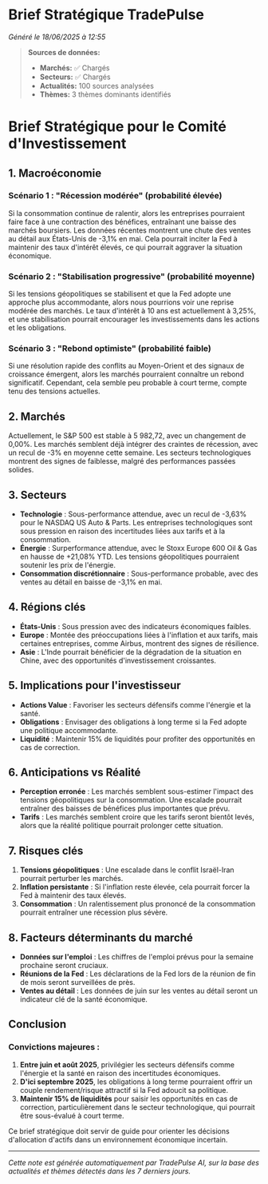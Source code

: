 # Brief Stratégique TradePulse

*Généré le 18/06/2025 à 12:55*

> **Sources de données:**
> - **Marchés:** ✅ Chargés
> - **Secteurs:** ✅ Chargés
> - **Actualités:** 100 sources analysées
> - **Thèmes:** 3 thèmes dominants identifiés

# Brief Stratégique pour le Comité d'Investissement

## 1. Macroéconomie

### Scénario 1 : "Récession modérée" (probabilité élevée)
Si la consommation continue de ralentir, alors les entreprises pourraient faire face à une contraction des bénéfices, entraînant une baisse des marchés boursiers. Les données récentes montrent une chute des ventes au détail aux États-Unis de -3,1% en mai. Cela pourrait inciter la Fed à maintenir des taux d'intérêt élevés, ce qui pourrait aggraver la situation économique.

### Scénario 2 : "Stabilisation progressive" (probabilité moyenne)
Si les tensions géopolitiques se stabilisent et que la Fed adopte une approche plus accommodante, alors nous pourrions voir une reprise modérée des marchés. Le taux d'intérêt à 10 ans est actuellement à 3,25%, et une stabilisation pourrait encourager les investissements dans les actions et les obligations.

### Scénario 3 : "Rebond optimiste" (probabilité faible)
Si une résolution rapide des conflits au Moyen-Orient et des signaux de croissance émergent, alors les marchés pourraient connaître un rebond significatif. Cependant, cela semble peu probable à court terme, compte tenu des tensions actuelles.

## 2. Marchés
Actuellement, le S&P 500 est stable à 5 982,72, avec un changement de 0,00%. Les marchés semblent déjà intégrer des craintes de récession, avec un recul de -3% en moyenne cette semaine. Les secteurs technologiques montrent des signes de faiblesse, malgré des performances passées solides.

## 3. Secteurs
- **Technologie** : Sous-performance attendue, avec un recul de -3,63% pour le NASDAQ US Auto & Parts. Les entreprises technologiques sont sous pression en raison des incertitudes liées aux tarifs et à la consommation.
- **Énergie** : Surperformance attendue, avec le Stoxx Europe 600 Oil & Gas en hausse de +21,08% YTD. Les tensions géopolitiques pourraient soutenir les prix de l'énergie.
- **Consommation discrétionnaire** : Sous-performance probable, avec des ventes au détail en baisse de -3,1% en mai.

## 4. Régions clés
- **États-Unis** : Sous pression avec des indicateurs économiques faibles.
- **Europe** : Montée des préoccupations liées à l'inflation et aux tarifs, mais certaines entreprises, comme Airbus, montrent des signes de résilience.
- **Asie** : L'Inde pourrait bénéficier de la dégradation de la situation en Chine, avec des opportunités d'investissement croissantes.

## 5. Implications pour l'investisseur
- **Actions Value** : Favoriser les secteurs défensifs comme l'énergie et la santé.
- **Obligations** : Envisager des obligations à long terme si la Fed adopte une politique accommodante.
- **Liquidité** : Maintenir 15% de liquidités pour profiter des opportunités en cas de correction.

## 6. Anticipations vs Réalité
- **Perception erronée** : Les marchés semblent sous-estimer l'impact des tensions géopolitiques sur la consommation. Une escalade pourrait entraîner des baisses de bénéfices plus importantes que prévu.
- **Tarifs** : Les marchés semblent croire que les tarifs seront bientôt levés, alors que la réalité politique pourrait prolonger cette situation.

## 7. Risques clés
1. **Tensions géopolitiques** : Une escalade dans le conflit Israël-Iran pourrait perturber les marchés.
2. **Inflation persistante** : Si l'inflation reste élevée, cela pourrait forcer la Fed à maintenir des taux élevés.
3. **Consommation** : Un ralentissement plus prononcé de la consommation pourrait entraîner une récession plus sévère.

## 8. Facteurs déterminants du marché
- **Données sur l'emploi** : Les chiffres de l'emploi prévus pour la semaine prochaine seront cruciaux.
- **Réunions de la Fed** : Les déclarations de la Fed lors de la réunion de fin de mois seront surveillées de près.
- **Ventes au détail** : Les données de juin sur les ventes au détail seront un indicateur clé de la santé économique.

## Conclusion
### Convictions majeures :
1. **Entre juin et août 2025**, privilégier les secteurs défensifs comme l'énergie et la santé en raison des incertitudes économiques.
2. **D'ici septembre 2025**, les obligations à long terme pourraient offrir un couple rendement/risque attractif si la Fed adoucit sa politique.
3. **Maintenir 15% de liquidités** pour saisir les opportunités en cas de correction, particulièrement dans le secteur technologique, qui pourrait être sous-évalué à court terme.

Ce brief stratégique doit servir de guide pour orienter les décisions d'allocation d'actifs dans un environnement économique incertain.

---

*Cette note est générée automatiquement par TradePulse AI, sur la base des actualités et thèmes détectés dans les 7 derniers jours.*
